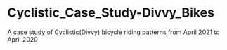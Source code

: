 # Cyclistic_Case_Study-Divvy_Bikes
A case study of Cyclistic(Divvy) bicycle riding patterns from April 2021 to April 2020
